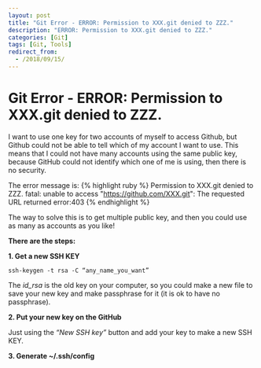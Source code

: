 ```yaml
---
layout: post
title: "Git Error - ERROR: Permission to XXX.git denied to ZZZ."
description: "ERROR: Permission to XXX.git denied to ZZZ."
categories: [Git]
tags: [Git, Tools]
redirect_from:
  - /2018/09/15/
---
```


# Git Error - ERROR: Permission to XXX.git denied to ZZZ.

I want to use one key for two accounts of myself to access Github, but Github could not be able to tell which of my account I want to use.  This means that I could not have many accounts using the same public key, because GitHub could not identify which one of me is using, then there is no security.  

The error message is:
{% highlight ruby %}
Permission to XXX.git denied to ZZZ.
fatal: unable to access "https://github.com/XXX.git": The requested URL returned error:403
{% endhighlight %}

The way to solve this is to get multiple public key, and then you could use as many as accounts as you like!

**There are the steps:**

**1. Get a new SSH KEY**

    ssh-keygen -t rsa -C “any_name_you_want”


The *id_rsa* is the old key on your computer, so you could make a new file to save your new key and make passphrase for it (it is ok to have no passphrase).

**2. Put your new key on the GitHub**

Just using the *“New SSH key”* button and add your key to make a new SSH KEY.

**3. Generate ~/.ssh/config**


